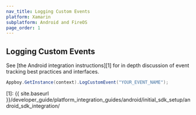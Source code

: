 ```yaml
---
nav_title: Logging Custom Events
platform: Xamarin
subplatform: Android and FireOS
page_order: 1
---
```

## Logging Custom Events

See [the Android integration instructions][1] for in depth discussion of event tracking best practices and interfaces.

```csharp
Appboy.GetInstance(context).LogCustomEvent("YOUR_EVENT_NAME");
```

[1]: {{ site.baseurl }}/developer_guide/platform_integration_guides/android/initial_sdk_setup/android_sdk_integration/
